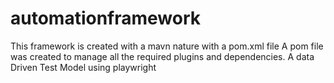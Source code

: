 # automationframework
This framework is created with a mavn nature with a pom.xml file
A pom file was created to manage all the required plugins and dependencies.
A data Driven Test Model using playwright
